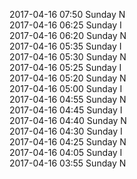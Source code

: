 2017-04-16 07:50 Sunday  N  
2017-04-16 06:25 Sunday  I  
2017-04-16 06:20 Sunday  N  
2017-04-16 05:35 Sunday  I  
2017-04-16 05:30 Sunday  N  
2017-04-16 05:25 Sunday  I  
2017-04-16 05:20 Sunday  N  
2017-04-16 05:00 Sunday  I  
2017-04-16 04:55 Sunday  N  
2017-04-16 04:45 Sunday  I  
2017-04-16 04:40 Sunday  N  
2017-04-16 04:30 Sunday  I  
2017-04-16 04:25 Sunday  N  
2017-04-16 04:05 Sunday  I  
2017-04-16 03:55 Sunday  N  
